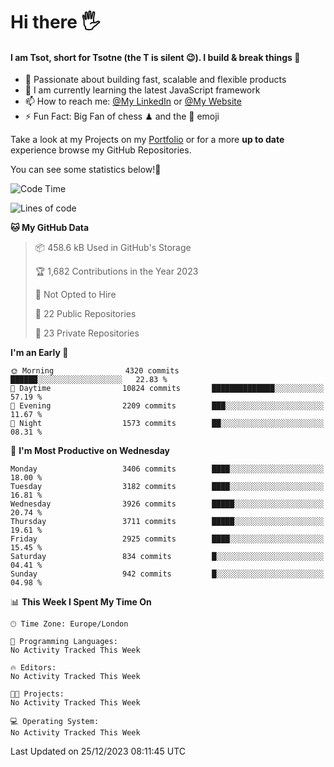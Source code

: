 # Hi there :raised_hand_with_fingers_splayed:
#### I am Tsot, short for Tsotne (the T is silent :wink:). I build & break things :space_invader:
- :telescope: Passionate about building fast, scalable and flexible products
- :seedling: I am currently learning the latest JavaScript framework 
- :mailbox: How to reach me: [@My LinkedIn](https://www.linkedin.com/in/tsotne-gvadzabia/) or [@My Website](https://tsotne.co.uk/contact)
- :zap: Fun Fact: Big Fan of chess ♟ and the 👾 emoji

Take a look at my Projects on my [Portfolio](https://tsotne.co.uk/) or for a more **up to date** experience browse my GitHub Repositories.

You can see some statistics below!:space_invader:
<!--START_SECTION:waka-->
![Code Time](http://img.shields.io/badge/Code%20Time-761%20hrs%202%20mins-blue)

![Lines of code](https://img.shields.io/badge/From%20Hello%20World%20I%27ve%20Written-7.8%20million%20lines%20of%20code-blue)

**🐱 My GitHub Data** 

> 📦 458.6 kB Used in GitHub's Storage 
 > 
> 🏆 1,682 Contributions in the Year 2023
 > 
> 🚫 Not Opted to Hire
 > 
> 📜 22 Public Repositories 
 > 
> 🔑 23 Private Repositories 
 > 
**I'm an Early 🐤** 

```text
🌞 Morning                4320 commits        ██████░░░░░░░░░░░░░░░░░░░   22.83 % 
🌆 Daytime                10824 commits       ██████████████░░░░░░░░░░░   57.19 % 
🌃 Evening                2209 commits        ███░░░░░░░░░░░░░░░░░░░░░░   11.67 % 
🌙 Night                  1573 commits        ██░░░░░░░░░░░░░░░░░░░░░░░   08.31 % 
```
📅 **I'm Most Productive on Wednesday** 

```text
Monday                   3406 commits        ████░░░░░░░░░░░░░░░░░░░░░   18.00 % 
Tuesday                  3182 commits        ████░░░░░░░░░░░░░░░░░░░░░   16.81 % 
Wednesday                3926 commits        █████░░░░░░░░░░░░░░░░░░░░   20.74 % 
Thursday                 3711 commits        █████░░░░░░░░░░░░░░░░░░░░   19.61 % 
Friday                   2925 commits        ████░░░░░░░░░░░░░░░░░░░░░   15.45 % 
Saturday                 834 commits         █░░░░░░░░░░░░░░░░░░░░░░░░   04.41 % 
Sunday                   942 commits         █░░░░░░░░░░░░░░░░░░░░░░░░   04.98 % 
```


📊 **This Week I Spent My Time On** 

```text
🕑︎ Time Zone: Europe/London

💬 Programming Languages: 
No Activity Tracked This Week

🔥 Editors: 
No Activity Tracked This Week

🐱‍💻 Projects: 
No Activity Tracked This Week

💻 Operating System: 
No Activity Tracked This Week
```


 Last Updated on 25/12/2023 08:11:45 UTC
<!--END_SECTION:waka-->
